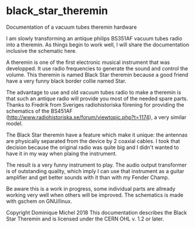 # black_star_theremin
Documentation of a vacuum tubes theremin hardware

I am slowly transforming an antique philips BS351AF vacuum tubes radio into a theremin. As things begin to work well, I will share the documentation inclusive the schematic here.

A theremin is one of the first electronic musical instrument that was developped. It use radio frequencies to generate the sound and control the volume. This theremin is named Black Star theremin because a good friend have a very funny black border collie named Star.

The advantage to use and old vacuum tubes radio to make a theremin is that such an antique radio will provide you most of the needed spare parts. Thanks to Fredrik from Sveriges radiohistoriska förening for providing the schematics of the BS451AF (http://www.radiohistoriska.se/forum/viewtopic.php?t=1174), a very similar model.

The Black Star theremin have a feature which make it unique: the antennas are physically separated from the device by 2 coaxial cables. I took that decision because the original radio was quite big and I didn't wanted to have it in my way when plaing the instrument.

The result is a very funny instrument to play. The audio output transformer is of outstanding quality, which imply I can use that instrument as a guitar amplifier and get better sounds with it than with my Fender Champ.

Be aware this is a work in progress, some individual parts are allready working very well when others will be improved. The schematics is made with gschem on GNU/linux.

Copyright Dominique Michel 2018
This documentation describes the Black Star Theremin and is licensed under the CERN OHL v. 1.2 or later.
